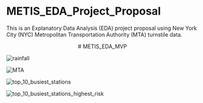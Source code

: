 
# METIS_EDA_Project_Proposal
This is an Explanatory Data Analysis (EDA) project proposal using New York City (NYC) Metropolitan Transportation Authority (MTA) turnstile data. 

<p align="center">
# METIS_EDA_MVP
   </p>


![rainfall](https://user-images.githubusercontent.com/67651332/149432879-511882c4-1c4d-472c-9603-13adf3a7fa3a.png)
 

![MTA](https://user-images.githubusercontent.com/67651332/148848863-44c64600-4da3-4552-b741-817b26a35a43.png)


![top_10_busiest_stations](https://user-images.githubusercontent.com/67651332/149432906-478b4b42-9ff7-4540-a23d-b2a83c9521a0.png)

![top_10_busiest_stations_highest_risk](https://user-images.githubusercontent.com/67651332/149434621-8dd1bd0e-e58a-4043-8e10-473ec856d3be.png)

